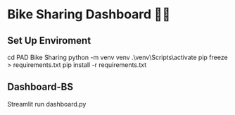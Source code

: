 # Bike Sharing Dashboard 🚴‍♂️

## Set Up Enviroment

cd PAD Bike Sharing 
python -m venv venv
.\venv\Scripts\activate
pip freeze > requirements.txt
pip install -r requirements.txt


## Dashboard-BS
Streamlit run dashboard.py
